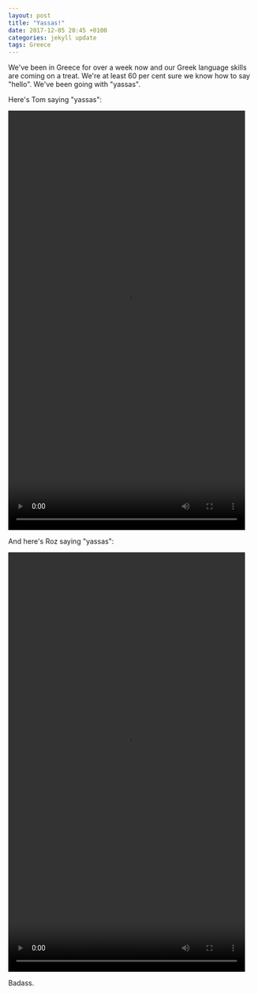 ```yaml
---
layout: post
title: "Yassas!"
date: 2017-12-05 20:45 +0100
categories: jekyll update
tags: Greece
---
```


We've been in Greece for over a week now and our Greek language skills are coming on a treat. We're at least 60 per cent sure we know how to say "hello". We've been going with "yassas".

Here's Tom saying "yassas":

<video src="https://github.com/tombye/trexit/raw/gh-pages/assets/images/tom-saying-yassas.mp4" controls height="848" width="480" preload="metadata"><a href="https://github.com/tombye/trexit/raw/gh-pages/assets/images/tom-saying-yassas.mp4">Download this video of Tom saying Yassas.</a></video>

And here's Roz saying "yassas":

<video src="https://github.com/tombye/trexit/raw/gh-pages/assets/images/roz-saying-yassas.mp4" controls height="848" width="480" preload="metadata"><a href="https://github.com/tombye/trexit/raw/gh-pages/assets/images/roz-saying-yassas.mp4">Download this video of Roz saying Yassas.</a></video>

Badass.
